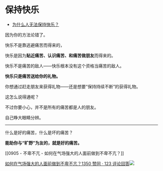 # 保持快乐

- [为什么人无法保持快乐？](https://www.zhihu.com/question/457978273/answer/1874251765)


因为你的方法论错了。

快乐不是靠逃避痛苦而得来的，

快乐是因为**贴近痛苦、认识痛苦、和痛苦做朋友**而得来的。

快乐不是痛苦的敌人——快乐根本没有这个资格当痛苦的敌人。

**快乐只是痛苦送给你的礼物。**

你想通过赶走朋友来获得礼物——还是想要“保持持续不断”的获得礼物。

这怎么说得通呢？

不过你要小心，并不是所有的痛苦都是人的朋友。

自己睁大眼睛分辨。

---

什么是好的痛苦，什么是坏的痛苦？

**能助你与“旷野”为友的，就是好的痛苦。**

[[0905 - 不卑不亢 - 如何在气场强大的人面前做到不卑不亢？]]

[如何在气场强大的人面前做到不卑不亢？1350 赞同 · 123 评论回答![](https://pic1.zhimg.com/v2-c017f8149dafb0ffc8d6ab8d8888fb43_180x120.jpg?source=c8b7c179)](https://www.zhihu.com/question/28361409/answer/1869931949)

  
  